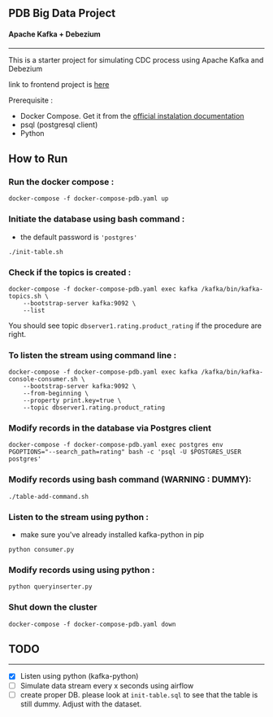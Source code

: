 ## PDB Big Data Project
#### Apache Kafka + Debezium 
----
This is a starter project for simulating CDC process using Apache Kafka and Debezium

link to frontend project is [here](https://github.com/Arnastria/pdb-kafka-frontend-django)

Prerequisite :
- Docker Compose. Get it from the [official instalation documentation](https://docs.docker.com/compose/install/)
- psql (postgresql client)
- Python

## How to Run
### Run the docker compose :
```
docker-compose -f docker-compose-pdb.yaml up
```
### Initiate the database using bash command :
* the default password is ```'postgres'```
```
./init-table.sh
```
### Check if the topics is created :
```
docker-compose -f docker-compose-pdb.yaml exec kafka /kafka/bin/kafka-topics.sh \          
    --bootstrap-server kafka:9092 \
    --list         
```
You should see topic ```dbserver1.rating.product_rating``` if the procedure are right.

### To listen the stream using command line :
```
docker-compose -f docker-compose-pdb.yaml exec kafka /kafka/bin/kafka-console-consumer.sh \
    --bootstrap-server kafka:9092 \
    --from-beginning \
    --property print.key=true \
    --topic dbserver1.rating.product_rating
```
### Modify records in the database via Postgres client
```
docker-compose -f docker-compose-pdb.yaml exec postgres env PGOPTIONS="--search_path=rating" bash -c 'psql -U $POSTGRES_USER postgres'
```
### Modify records using bash command (WARNING : DUMMY):
```
./table-add-command.sh   
```
### Listen to the stream using python :
* make sure you've already installed kafka-python in pip
```
python consumer.py   
```
### Modify records using using python :
```
python queryinserter.py
```
### Shut down the cluster
```
docker-compose -f docker-compose-pdb.yaml down
```

## TODO
-------
- [x] Listen using python (kafka-python) 
- [ ] Simulate data stream every x seconds using airflow
- [ ] create proper DB. please look at ```init-table.sql``` to see that the table is still dummy. Adjust with the dataset.